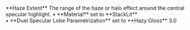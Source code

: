 <tr>
<td>**Haze Extent**</td>
<td>The range of the haze or halo effect around the central specular highlight.</td>
<td>&#8226; **Material** set to **StackLit** <br/>&#8226; **Duel Specular Lobe Parametrization** set to **Hazy Gloss**</td>
<td>3.0</td>
</tr>

